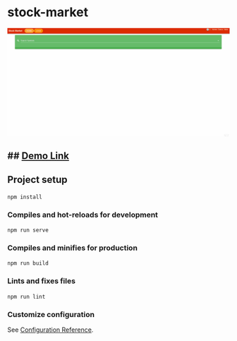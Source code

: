 # stock-market

![Alt Text](https://github.com/FeyzaBiber/stock-market/blob/master/Animation.gif)

## ## [Demo Link](https://stock-market-ten.vercel.app)

## Project setup
```
npm install
```

### Compiles and hot-reloads for development
```
npm run serve
```

### Compiles and minifies for production
```
npm run build
```

### Lints and fixes files
```
npm run lint
```

### Customize configuration
See [Configuration Reference](https://cli.vuejs.org/config/).
